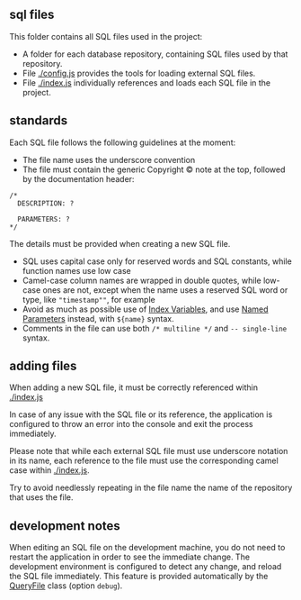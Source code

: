 sql files
---------

This folder contains all SQL files used in the project:

* A folder for each database repository, containing SQL files used by that repository.
* File [./config.js](./config.js) provides the tools for loading external SQL files.
* File [./index.js](./index.js) individually references and loads each SQL file in the project.

## standards

Each SQL file follows the following guidelines at the moment:

* The file name uses the underscore convention
* The file must contain the generic Copyright &copy; note at the top, followed by the documentation header:
```
/*
  DESCRIPTION: ?

  PARAMETERS: ?
*/
```
The details must be provided when creating a new SQL file.

* SQL uses capital case only for reserved words and SQL constants, while function names use low case
* Camel-case column names are wrapped in double quotes, while low-case ones are not, except when the name
  uses a reserved SQL word or type, like `"timestamp""`, for example
* Avoid as much as possible use of [Index Variables], and use [Named Parameters] instead, with `${name}` syntax.
* Comments in the file can use both `/* multiline */` and `-- single-line` syntax.

## adding files

When adding a new SQL file, it must be correctly referenced within [./index.js](./index.js)

In case of any issue with the SQL file or its reference, the application is configured to throw an error
into the console and exit the process immediately.

Please note that while each external SQL file must use underscore notation in its name, each reference
to the file must use the corresponding camel case within [./index.js](./index.js).

Try to avoid needlessly repeating in the file name the name of the repository that uses the file.

## development notes

When editing an SQL file on the development machine, you do not need to restart the application in order
to see the immediate change. The development environment is configured to detect any change, and reload
the SQL file immediately. This feature is provided automatically by the [QueryFile] class (option `debug`).

[Index Variables]:https://github.com/vitaly-t/pg-promise#index-variables
[Named Parameters]:https://github.com/vitaly-t/pg-promise#named-parameters
[QueryFile]:http://vitaly-t.github.io/pg-promise/QueryFile.html
